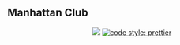 ## Manhattan Club
<p align="center">
<a href="https://david-dm.org/evgeniuz/manhattan-club" title="dependencies status"><img src="https://img.shields.io/david/evgeniuz/manhattan-club.svg"/></a>
<a href="https://github.com/prettier/prettier">
    <img alt="code style: prettier" src="https://img.shields.io/badge/code_style-prettier-ff69b4.svg?style=flat-square">
  </a>
</p>